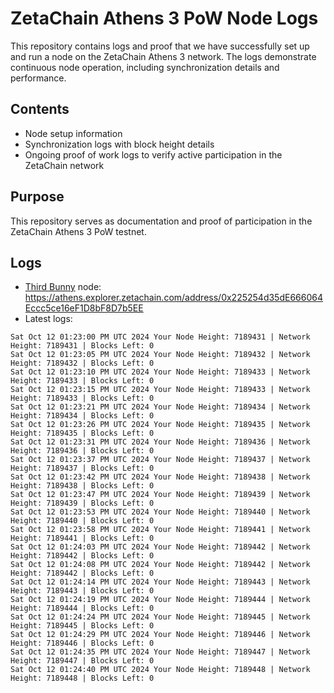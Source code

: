 # ZetaChain Athens 3 PoW Node Logs
This repository contains logs and proof that we have successfully set up and run a node on the ZetaChain Athens 3 network. The logs demonstrate continuous node operation, including synchronization details and performance.

## Contents
- Node setup information
- Synchronization logs with block height details
- Ongoing proof of work logs to verify active participation in the ZetaChain network

## Purpose
This repository serves as documentation and proof of participation in the ZetaChain Athens 3 PoW testnet.

## Logs

- [Third Bunny](https://thirdbunny.xyz/) node: https://athens.explorer.zetachain.com/address/0x225254d35dE666064Eccc5ce16eF1D8bF8D7b5EE
- Latest logs:
```
Sat Oct 12 01:23:00 PM UTC 2024 Your Node Height: 7189431 | Network Height: 7189431 | Blocks Left: 0
Sat Oct 12 01:23:05 PM UTC 2024 Your Node Height: 7189432 | Network Height: 7189432 | Blocks Left: 0
Sat Oct 12 01:23:10 PM UTC 2024 Your Node Height: 7189433 | Network Height: 7189433 | Blocks Left: 0
Sat Oct 12 01:23:15 PM UTC 2024 Your Node Height: 7189433 | Network Height: 7189433 | Blocks Left: 0
Sat Oct 12 01:23:21 PM UTC 2024 Your Node Height: 7189434 | Network Height: 7189434 | Blocks Left: 0
Sat Oct 12 01:23:26 PM UTC 2024 Your Node Height: 7189435 | Network Height: 7189435 | Blocks Left: 0
Sat Oct 12 01:23:31 PM UTC 2024 Your Node Height: 7189436 | Network Height: 7189436 | Blocks Left: 0
Sat Oct 12 01:23:37 PM UTC 2024 Your Node Height: 7189437 | Network Height: 7189437 | Blocks Left: 0
Sat Oct 12 01:23:42 PM UTC 2024 Your Node Height: 7189438 | Network Height: 7189438 | Blocks Left: 0
Sat Oct 12 01:23:47 PM UTC 2024 Your Node Height: 7189439 | Network Height: 7189439 | Blocks Left: 0
Sat Oct 12 01:23:53 PM UTC 2024 Your Node Height: 7189440 | Network Height: 7189440 | Blocks Left: 0
Sat Oct 12 01:23:58 PM UTC 2024 Your Node Height: 7189441 | Network Height: 7189441 | Blocks Left: 0
Sat Oct 12 01:24:03 PM UTC 2024 Your Node Height: 7189442 | Network Height: 7189442 | Blocks Left: 0
Sat Oct 12 01:24:08 PM UTC 2024 Your Node Height: 7189442 | Network Height: 7189442 | Blocks Left: 0
Sat Oct 12 01:24:14 PM UTC 2024 Your Node Height: 7189443 | Network Height: 7189443 | Blocks Left: 0
Sat Oct 12 01:24:19 PM UTC 2024 Your Node Height: 7189444 | Network Height: 7189444 | Blocks Left: 0
Sat Oct 12 01:24:24 PM UTC 2024 Your Node Height: 7189445 | Network Height: 7189445 | Blocks Left: 0
Sat Oct 12 01:24:29 PM UTC 2024 Your Node Height: 7189446 | Network Height: 7189446 | Blocks Left: 0
Sat Oct 12 01:24:35 PM UTC 2024 Your Node Height: 7189447 | Network Height: 7189447 | Blocks Left: 0
Sat Oct 12 01:24:40 PM UTC 2024 Your Node Height: 7189448 | Network Height: 7189448 | Blocks Left: 0
```
